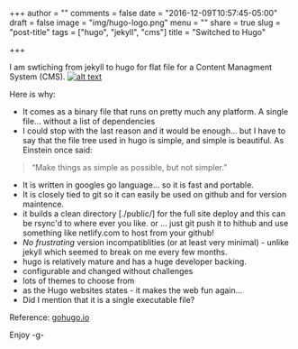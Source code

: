+++
author = ""
comments = false
date = "2016-12-09T10:57:45-05:00"
draft = false
image = "img/hugo-logo.png"
menu = ""
share = true
slug = "post-title"
tags = ["hugo", "jekyll", "cms"]
title = "Switched to Hugo"

+++

I am swtiching from jekyll to hugo for flat file for a Content Managment System (CMS).
<a href="https://gohugo.io">![alt text](/img/hugo-h.jpg "goHugo.io")</a>

Here is why:

- It comes as a binary file that runs on pretty much any platform. A single file... without a list of dependencies
- I could stop with the last reason and it would be enough... but I have to say that the file tree used in hugo is simple, and simple is beautiful. As Einstein once said: 
>“Make things as simple as possible, but not simpler.”
- It is written in googles go language... so it is fast and portable.
- It is closely tied to git so it can easily be used on github and for version maintence.
- it builds a clean directory [./public/] for the full site deploy and this can be rsync'd to where ever you like.
    or ... just git push it to hithub and use something like netlify.com to host from your github!
- *No frustrating* version incompatiblities (or at least very minimal) - unlike jekyll which seemed to break on me every few months.
- hugo is relatively mature and has a huge developer backing. 
- configurable and changed without challenges
- lots of themes to choose from
- as the Hugo websites states - it makes the web fun again...
- Did I mention that it is a single executable file?

Reference:
[gohugo.io](https://gohugo.io/#intro)

<!--more-->
Enjoy
-g-

